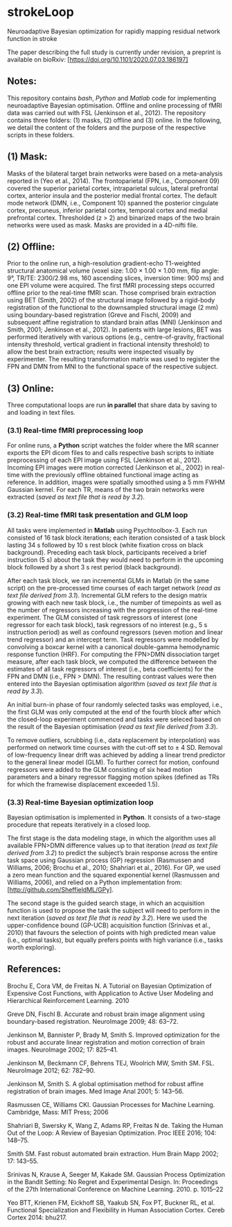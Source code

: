 # strokeLoop
Neuroadaptive Bayesian optimization for rapidly mapping residual network function in stroke 

The paper describing the full study is currently under revision, a preprint is available on bioRxiv: [https://doi.org/10.1101/2020.07.03.186197]

## Notes:
This repository contains *bash*, *Python* and *Matlab* code for implementing neuroadaptive Bayesian optimisation. Offline and online processing of fMRI data was carried out with FSL (Jenkinson et al., 2012). The repository contains three folders: (1) masks, (2) offline and (3) online. In the following, we detail the content of the folders and the purpose of the respective scripts in these folders. 

## (1) Mask:
Masks of the bilateral target brain networks were based on a meta-analysis reported in (Yeo et al., 2014). The frontoparietal (FPN, i.e., Component 09) covered the superior parietal cortex, intraparietal sulcus, lateral prefrontal cortex, anterior insula and the posterior medial frontal cortex. The default mode network (DMN, i.e., Component 10) spanned the posterior cingulate cortex, precuneus, inferior parietal cortex, temporal cortex and medial prefrontal cortex. Thresholded (z > 2) and binarized maps of the two brain networks were used as mask. Masks are provided in a 4D-nifti file.

## (2) Offline:
Prior to the online run, a high-resolution gradient-echo T1-weighted structural anatomical volume (voxel size: 1.00 × 1.00 × 1.00 mm, flip angle: 9°, TR/TE: 2300/2.98 ms, 160 ascending slices, inversion time: 900 ms) and one EPI volume were acquired. The first fMRI processing steps occurred offline prior to the real-time fMRI scan. Those comprised brain extraction using BET (Smith, 2002) of the structural image followed by a rigid-body registration of the functional to the downsampled structural image (2 mm) using boundary-based registration (Greve and Fischl, 2009) and subsequent affine registration to standard brain atlas (MNI) (Jenkinson and Smith, 2001; Jenkinson et al., 2012). In patients with large lesions, BET was performed iteratively with various options (e.g., centre-of-gravity, fractional intensity threshold, vertical gradient in fractional intensity threshold) to allow the best brain extraction; results were inspected visually by experimenter. The resulting transformation matrix was used to register the FPN and DMN from MNI to the functional space of the respective subject. 

## (3) Online:
Three computational loops are run **in parallel** that share data by saving to and loading in text files.

### (3.1) Real-time fMRI preprocessing loop
For online runs, a **Python** script watches the folder where the MR scanner exports the EPI dicom files to and  calls respective bash scripts to initiate preprocessing of each EPI image using FSL (Jenkinson et al., 2012).  Incoming EPI images were motion corrected (Jenkinson et al., 2002) in real-time with the previously offline obtained functional image acting as reference. In addition, images were spatially smoothed using a 5 mm FWHM Gaussian kernel. For each TR, means of the two brain networks were extracted (*saved as text file that is read by 3.2*).

### (3.2) Real-time fMRI task presentation and GLM loop
All tasks were implemented in **Matlab** using Psychtoolbox-3. Each run consisted of 16 task block iterations; each iteration consisted of a task block lasting 34 s followed by 10 s rest block (white fixation cross on black background). Preceding each task block, participants received a brief instruction (5 s) about the task they would need to perform in the upcoming block followed by a short 3 s rest period (black background).

After each task block, we ran incremental GLMs in Matlab (in the same script) on the pre-processed time courses of each target network (*read as text file derived from 3.1*). Incremental GLM refers to the design matrix growing with each new task block, i.e., the number of timepoints as well as the number of regressors increasing with the progression of the real-time experiment. The GLM consisted of task regressors of interest (one regressor for each task block), task regressors of no interest (e.g., 5 s instruction period) as well as confound regressors (seven motion and linear trend regressor) and an intercept term. Task regressors were modelled by convolving a boxcar kernel with a canonical double-gamma hemodynamic response function (HRF). For computing the FPN>DMN dissociation target measure, after each task block, we computed the difference between the estimates of all task regressors of interest (i.e., beta coefficients) for the FPN and DMN (i.e., FPN > DMN). The resulting contrast values were then entered into the Bayesian optimisation algorithm (*saved as text file that is read by 3.3*). 

An initial burn-in phase of four randomly selected tasks was employed, i.e., the first GLM was only computed at the end of the fourth block after which the closed-loop experiment commenced and tasks were seleced based on the result of the Bayesian optimisation (*read as text file derived from 3.3*). 

To remove outliers, scrubbing (i.e., data replacement by interpolation) was performed on network time courses with the cut-off set to ± 4 SD. Removal of low-frequency linear drift was achieved by adding a linear trend predictor to the general linear model (GLM). To further correct for motion, confound regressors were added to the GLM consisting of six head motion parameters and a binary regressor flagging motion spikes (defined as TRs for which the framewise displacement exceeded 1.5).

### (3.3) Real-time Bayesian optimization loop
Bayesian optimisation is implemented in **Python**. It consists of a two-stage procedure that repeats iteratively in a closed loop. 

The first stage is the data modeling stage, in which the algorithm uses all available FPN>DMN difference values up to that iteration (*read as text file derived from 3.2*) to predict the subject’s brain response across the entire task space using Gaussian process (GP) regression (Rasmussen and Williams, 2006; Brochu et al., 2010; Shahriari et al., 2016). For GP, we used a zero mean function and the squared exponential kernel (Rasmussen and Williams, 2006), and relied on a Python implementation from: [http://github.com/SheffieldML/GPy]. 

The second stage is the guided search stage, in which an acquisition function is used to propose the task the subject will need to perform in the next iteration (*saved as text file that is read by 3.2*). Here we used the upper-confidence bound (GP-UCB) acquisition function (Srinivas et al., 2010) that favours the selection of points with high predicted mean value (i.e., optimal tasks), but equally prefers points with high variance (i.e., tasks worth exploring).

## References:
Brochu E, Cora VM, de Freitas N. A Tutorial on Bayesian Optimization of Expensive Cost Functions, with Application to Active User Modeling and Hierarchical Reinforcement Learning. 2010

Greve DN, Fischl B. Accurate and robust brain image alignment using boundary-based registration. NeuroImage 2009; 48: 63–72.

Jenkinson M, Bannister P, Brady M, Smith S. Improved optimization for the robust and accurate linear registration and motion correction of brain images. NeuroImage 2002; 17: 825–41.

Jenkinson M, Beckmann CF, Behrens TEJ, Woolrich MW, Smith SM. FSL. NeuroImage 2012; 62: 782–90.

Jenkinson M, Smith S. A global optimisation method for robust affine registration of brain images. Med Image Anal 2001; 5: 143–56.

Rasmussen CE, Williams CKI. Gaussian Processes for Machine Learning. Cambridge, Mass: MIT Press; 2006

Shahriari B, Swersky K, Wang Z, Adams RP, Freitas N de. Taking the Human Out of the Loop: A Review of Bayesian Optimization. Proc IEEE 2016; 104: 148–75.

Smith SM. Fast robust automated brain extraction. Hum Brain Mapp 2002; 17: 143–55.

Srinivas N, Krause A, Seeger M, Kakade SM. Gaussian Process Optimization in the Bandit Setting: No Regret and Experimental Design. In: Proceedings of the 27th International Conference on Machine Learning. 2010. p. 1015–22

Yeo BTT, Krienen FM, Eickhoff SB, Yaakub SN, Fox PT, Buckner RL, et al. Functional Specialization and Flexibility in Human Association Cortex. Cereb Cortex 2014: bhu217.
